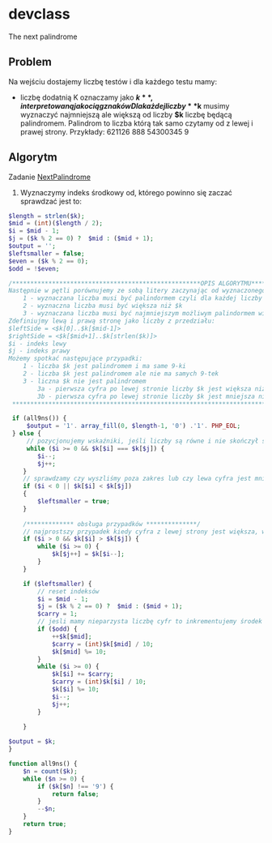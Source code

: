 # devclass

The next palindrome

## Problem

Na wejściu dostajemy liczbę testów i dla każdego testu mamy: 
- liczbę dodatnią K oznaczamy jako **$k**, interpretowaną jako ciąg znaków
Dla każdej liczby **$k** musimy wyznaczyć najmniejszą ale większą od liczby **$k** liczbę będącą palindromem.
Palindrom to liczba którą tak samo czytamy od z lewej i prawej strony. Przykłady:
621126
888
54300345
9

## Algorytm

Zadanie [NextPalindrome](https://www.codechef.com/problems/PALIN)

1. Wyznaczymy indeks środkowy od, którego powinno się zaczać sprawdzać jest to: 
```php 
$length = strlen($k);
$mid = (int)($length / 2);
$i = $mid - 1; 
$j = ($k % 2 == 0) ?  $mid : ($mid + 1);
$output = '';
$leftsmaller = false;
$even = ($k % 2 == 0);
$odd = !$even;

/****************************************************OPIS ALGORYTMU****************************************************
Następnie w pętli porównujemy ze sobą litery zaczynając od wyznaczonego indeksu. Muszą być spełnione jednocześnie trzy warunki:
    1 - wyznaczana liczba musi być palindormem czyli dla każdej liczby odpowiednio z miejsc <0,$index-1>..<$index+1,strlen((string)$k)); musi zajść równość
    2 - wyznaczna liczba musi być większa niż $k
    3 - wyznaczana liczba musi być najmniejszym możliwym palindormem większym niż $k
Zdefiniujmy lewą i prawą stronę jako liczby z przedziału: 
$leftSide = <$k[0]..$k[$mid-1]>
$rightSide = <$k[$mid+1]..$k[strlen($k)]>
$i - indeks lewy
$j - indeks prawy
Możemy spotkać następujące przypadki:
    1 - liczba $k jest palindromem i ma same 9-ki
    2 - liczba $k jest palindromem ale nie ma samych 9-tek
    3 - liczna $k nie jest palindromem 
        3a - pierwsza cyfra po lewej stronie liczby $k jest większa niż odpowiadająca jej cyfra po prawej stronie: $k[$i] > $k[$j]
        3b - pierwsza cyfra po lewej stronie liczby $k jest mniejsza niż odpowiadająca jej cyfra po prawej stronie: $k[$i] < $k[$j]
 ***********************************************************************************************************************/

 if (all9ns()) {
     $output = '1'. array_fill(0, $length-1, '0') .'1'. PHP_EOL; 
 } else {
     // pozycjonujemy wskaźniki, jeśli liczby są równe i nie skończył się zakres danych wejściowych to przesuwamy $i w lewno oraz $j w prawo
     while ($i >= 0 && $k[$i] === $k[$j]) {
        $i--;
        $j++;
    }
    // sprawdzamy czy wyszliśmy poza zakres lub czy lewa cyfra jest mniejsza od prawej, jeśli tak to ustawiamy flagę
    if ($i < 0 || $k[$i] < $k[$j])  
    { 
        $leftsmaller = true; 
    }
    
    /************* obsługa przypadków **************/
    // najprostszy przypadek kiedy cyfra z lewej strony jest większa, wtedy wsytarczy że przekopiujemy lustrzane odbicie lewej strony na prawą stronę
    if ($i > 0 && $k[$i] > $k[$j]) {
        while ($i >= 0) {
            $k[$j++] = $k[$i--];
        }
    }

    if ($leftsmaller) {
        // reset indeksów
        $i = $mid - 1; 
        $j = ($k % 2 == 0) ?  $mid : ($mid + 1); 
        $carry = 1;
        // jesli mamy nieparzysta liczbę cyfr to inkrementujemy środek i wyliczamy przeniesienie
        if ($odd) {
            ++$k[$mid];
            $carry = (int)$k[$mid] / 10;
            $k[$mid] %= 10;
        }
        while ($i >= 0) {
            $k[$i] += $carry;
            $carry = (int)$k[$i] / 10;
            $k[$i] %= 10;
            $i--;
            $j++;
        }
        
    }

$output = $k;
}

function all9ns() {
    $n = count($k);
    while ($n >= 0) {
        if ($k[$n] !== '9') {
            return false;
        }
        --$n;
    }
    return true;
}

``` 
 


